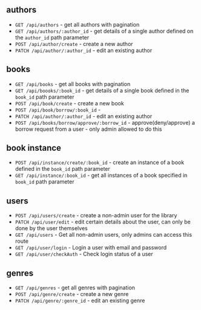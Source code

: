 ## authors

- `GET /api/authors` - get all authors with pagination
- `GET /api/authors/:author_id` - get details of a single author defined on the `author_id` path parameter
- `POST /api/author/create` - create a new author
- `PATCH /api/author/:author_id` - edit an existing author

## books

- `GET /api/books` - get all books with pagination
- `GET /api/boooks/:book_id` - get details of a single book defined in the `book_id` path parameter
- `POST /api/book/create` - create a new book
- `POST /api/book/borrow/:book_id` - 
- `PATCH /api/author/:author_id` - edit an existing author
- `POST /api/books/borrow/approve/:borrow_id` - approve(deny/approve) a borrow request from a user - only admin allowed to do this

## book instance

- `POST /api/instance/create/:book_id` - create an instance of a book defined in the `book_id` path parameter
- `GET /api/instance/:book_id` - get all instances of a book specified in `book_id` path parameter

## users

- `POST /api/users/create` - create a non-admin user for the library
- `PATCH /api/user/edit` - edit certain details about the user, can only be done by the user themselves
- `GET /api/users` - Get all non-admin users, only admins can access this route
- `GET /api/user/login` - Login a user with email and password
- `GET /api/user/checkAuth` - Check login status of a user


## genres

- `GET /api/genres` - get all genres with pagination
- `POST /api/genre/create` - create a new genre
- `PATCH /api/genre/:genre_id` - edit an existing genre



